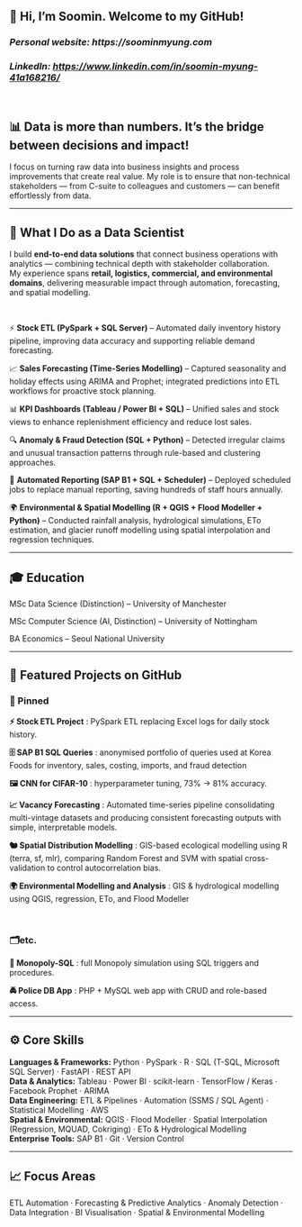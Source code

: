 ## 👋 Hi, I’m Soomin. Welcome to my GitHub!
### _Personal website: https://soominmyung.com_
### _LinkedIn: https://www.linkedin.com/in/soomin-myung-41a168216/_

<br>

## 📊 Data is more than numbers. It’s the bridge between decisions and impact!

I focus on turning raw data into business insights and process improvements that create real value.
My role is to ensure that non-technical stakeholders — from C-suite to colleagues and customers — can benefit effortlessly from data.

---

## 💼 What I Do as a Data Scientist

I build **end-to-end data solutions** that connect business operations with analytics — combining technical depth with stakeholder collaboration.  
My experience spans **retail, logistics, commercial, and environmental domains**, delivering measurable impact through automation, forecasting, and spatial modelling.

<br>

⚡ **Stock ETL (PySpark + SQL Server)** – Automated daily inventory history pipeline, improving data accuracy and supporting reliable demand forecasting.  

📈 **Sales Forecasting (Time-Series Modelling)** – Captured seasonality and holiday effects using ARIMA and Prophet; integrated predictions into ETL workflows for proactive stock planning.  

📊 **KPI Dashboards (Tableau / Power BI + SQL)** – Unified sales and stock views to enhance replenishment efficiency and reduce lost sales.  

🔍 **Anomaly & Fraud Detection (SQL + Python)** – Detected irregular claims and unusual transaction patterns through rule-based and clustering approaches.  

🤖 **Automated Reporting (SAP B1 + SQL + Scheduler)** – Deployed scheduled jobs to replace manual reporting, saving hundreds of staff hours annually.  

🌍 **Environmental & Spatial Modelling (R + QGIS + Flood Modeller + Python)** – Conducted rainfall analysis, hydrological simulations, ETo estimation, and glacier runoff modelling using spatial interpolation and regression techniques.  

---

## 🎓 Education

MSc Data Science (Distinction) – University of Manchester

MSc Computer Science (AI, Distinction) – University of Nottingham

BA Economics – Seoul National University

---

## 📂 Featured Projects on GitHub
### 📌 Pinned

**⚡ Stock ETL Project**
: PySpark ETL replacing Excel logs for daily stock history.

**🗄️ SAP B1 SQL Queries**
: anonymised portfolio of queries used at Korea Foods for inventory, sales, costing, imports, and fraud detection  

**🖼 CNN for CIFAR-10**
: hyperparameter tuning, 73% → 81% accuracy.

**📈 Vacancy Forecasting**
: Automated time-series pipeline consolidating multi-vintage datasets and producing consistent forecasting outputs with simple, interpretable models.

**🐿 Spatial Distribution Modelling**
: GIS-based ecological modelling using R (terra, sf, mlr), comparing Random Forest and SVM with spatial cross-validation to control autocorrelation bias.

**🌍 Environmental Modelling and Analysis** 
: GIS & hydrological modelling using QGIS, regression, ETo, and Flood Modeller  

<br>

### 🗂etc.
**🎲 Monopoly-SQL**
: full Monopoly simulation using SQL triggers and procedures.

**🚔 Police DB App**
: PHP + MySQL web app with CRUD and role-based access.

---

## ⚙️ Core Skills
**Languages & Frameworks:** Python · PySpark · R · SQL (T-SQL, Microsoft SQL Server) · FastAPI · REST API  
**Data & Analytics:** Tableau · Power BI · scikit-learn · TensorFlow / Keras · Facebook Prophet · ARIMA  
**Data Engineering:** ETL & Pipelines · Automation (SSMS / SQL Agent) · Statistical Modelling · AWS  
**Spatial & Environmental:** QGIS · Flood Modeller · Spatial Interpolation (Regression, MQUAD, Cokriging) · ETo & Hydrological Modelling  
**Enterprise Tools:** SAP B1 · Git · Version Control  

---

## 📈 Focus Areas
ETL Automation · Forecasting & Predictive Analytics · Anomaly Detection · Data Integration · BI Visualisation · Spatial & Environmental Modelling


